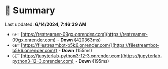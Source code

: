 # 📖 Summary
Last updated: **6/14/2024, 7:46:39 AM**

- `GET` [https://restreamer-09gx.onrender.com](https://restreamer-09gx.onrender.com) - **Down** (420363ms)
- `GET` [https://filestreambot-b5k6.onrender.com/](https://filestreambot-b5k6.onrender.com/) - **Down** (155ms)
- `GET` [https://jupyterlab-python3-12-3.onrender.com](https://jupyterlab-python3-12-3.onrender.com) - **Down** (195ms)
